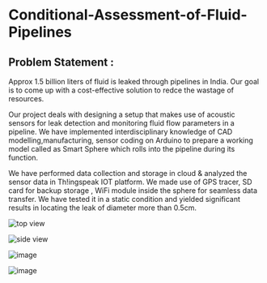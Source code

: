 # Conditional-Assessment-of-Fluid-Pipelines

## Problem Statement :
Approx 1.5 billion liters of fluid is leaked through pipelines in India. Our goal is to come up with a cost-effective solution to redce the wastage of resources.

Our project deals with designing a setup that makes use of acoustic sensors for leak detection and monitoring fluid flow parameters in a pipeline. We have implemented  interdisciplinary knowledge of CAD modelling,manufacturing, sensor coding on Arduino to prepare a working model called as Smart Sphere which rolls into the pipeline during its function.

We have performed data collection and storage in cloud & analyzed the sensor data in Th!ingspeak IOT platform. We made use of GPS tracer, SD card for backup storage , WiFi module inside the sphere for seamless data transfer. 
We have tested it in a static condition and yielded significant results in locating the leak of diameter more than 0.5cm.

![top view](https://github.com/PHANINDRA25/Conditional-Assessment-of-Fluid-Pipelines/assets/136892334/77fd58b1-9a61-435b-b716-da43a90f8500)


![side view](https://github.com/PHANINDRA25/Conditional-Assessment-of-Fluid-Pipelines/assets/136892334/a6325d63-d409-433c-acb5-926437e8649a)

![image](https://github.com/PHANINDRA25/Conditional-Assessment-of-Fluid-Pipelines/assets/136892334/ad5cea6a-3804-4131-be28-199cc748e069)

![image](https://github.com/PHANINDRA25/Conditional-Assessment-of-Fluid-Pipelines/assets/136892334/31227bfc-d6d9-476e-8463-32c848818b15)



